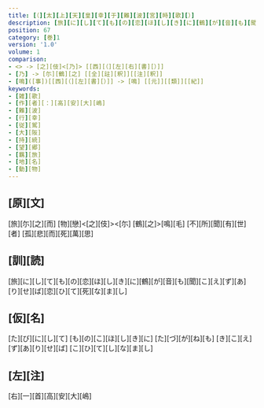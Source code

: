 ```yaml
---
title: [（][太][上][天][皇][幸][于][難][波][宮][時][歌][）]
description: [旅][に][し][て][も][の][恋][ほ][し][き][に][鶴][が][音][も][聞][こ][え][ず][あ][り][せ][ば][恋][ひ][て][死][な][ま][し]
position: 67
category: [巻]1
version: '1.0'
volume: 1
comparison:
- <> -> [之][伎]<[乃]> [[西][（][左][右][書][）]]
- [乃] -> [尓][鶴][之] [[全][註][釈]][[注][釈]]
- [鳴]([事])[[西][（][左][書][）]] -> [鳴] [[元]][[類]][[紀]]
keywords:
- [雑][歌]
- [作][者][：][高][安][大][嶋]
- [難][波]
- [行][幸]
- [従][駕]
- [大][阪]
- [持][統]
- [望][郷]
- [羈][旅]
- [地][名]
- [動][物]
---
```


## [原][文]

[旅][尓][之][而] [物][戀]<[之][伎]><[尓] [鶴][之]>[鳴][毛] [不][所][聞][有][世][者] [孤][悲][而][死][萬][思]

## [訓][読]

[旅][に][し][て][も][の][恋][ほ][し][き][に][鶴][が][音][も][聞][こ][え][ず][あ][り][せ][ば][恋][ひ][て][死][な][ま][し]

## [仮][名]

[た][び][に][し][て] [も][の][こ][ほ][し][き][に] [た][づ][が][ね][も] [き][こ][え][ず][あ][り][せ][ば] [こ][ひ][て][し][な][ま][し]

## [左][注]

[右][一][首][高][安][大][嶋]
